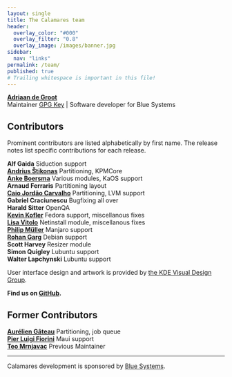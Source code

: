 ```yaml
---
layout: single
title: The Calamares team
header:
  overlay_color: "#000"
  overlay_filter: "0.8"
  overlay_image: /images/banner.jpg
sidebar:
  nav: "links"
permalink: /team/
published: true
# Trailing whitespace is important in this file!
---
```


[**Adriaan de Groot**](https://github.com/adriaandegroot)  
Maintainer [GPG Key](pk-7FEA3DA6169C77D6.txt) | Software developer for Blue Systems

## Contributors

Prominent contributors are listed alphabetically by first name. The release notes list specific contributions for each release.

**Alf Gaida**
Siduction support  
[**Andrius Štikonas**](https://github.com/stikonas)
Partitioning, KPMCore  
[**Anke Boersma**](https://github.com/demmm)
Various modules, KaOS support  
**Arnaud Ferraris**
Partitioning layout  
[**Caio Jordão Carvalho**](https://github.com/cjlcarvalho)
Partitioning, LVM support  
**Gabriel Craciunescu**
Bugfixing all over  
**Harald Sitter**
OpenQA  
[**Kevin Kofler**](https://github.com/kkofler)
Fedora support, miscellanous fixes  
[**Lisa Vitolo**](https://shainer.github.io/)
Netinstall module, miscellanous fixes  
[**Philip Müller**](https://github.com/philmmanjaro)
Manjaro support  
[**Rohan Garg**](https://github.com/shadeslayer)
Debian support  
**Scott Harvey**
Resizer module  
**Simon Quigley**
Lubuntu support  
**Walter Lapchynski**
Lubuntu support  

User interface design and artwork is provided by [the KDE Visual Design Group](https://vdesign.kde.org/).

**Find us on [GitHub](https://github.com/calamares/calamares/graphs/contributors).**

## Former Contributors

[**Aurélien Gâteau**](https://github.com/agateau)
Partitioning, job queue  
[**Pier Luigi Fiorini**](https://github.com/plfiorini)
Maui support  
[**Teo Mrnjavac**](https://github.com/teo)
Previous Maintainer  

---

Calamares development is sponsored by [Blue Systems](https://www.blue-systems.com/).
